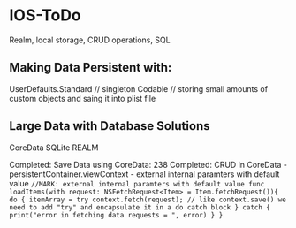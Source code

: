 # IOS-ToDo

Realm, local storage, CRUD operations, SQL

<h2>Making Data Persistent with:</h2>
UserDefaults.Standard // singleton
Codable // storing small amounts of custom objects and saing it into plist file

<h2>Large Data with Database Solutions</h2>
CoreData
SQLite
REALM

Completed: Save Data using CoreData: 238
Completed: CRUD in CoreData - persistentContainer.viewContext - external internal paramters with default value
`//MARK: external internal paramters with default value func loadItems(with request: NSFetchRequest<Item> = Item.fetchRequest()){ do { itemArray = try context.fetch(request); // like context.save() we need to add "try" and encapsulate it in a do catch block } catch { print("error in fetching data requests = ", error) } }`
